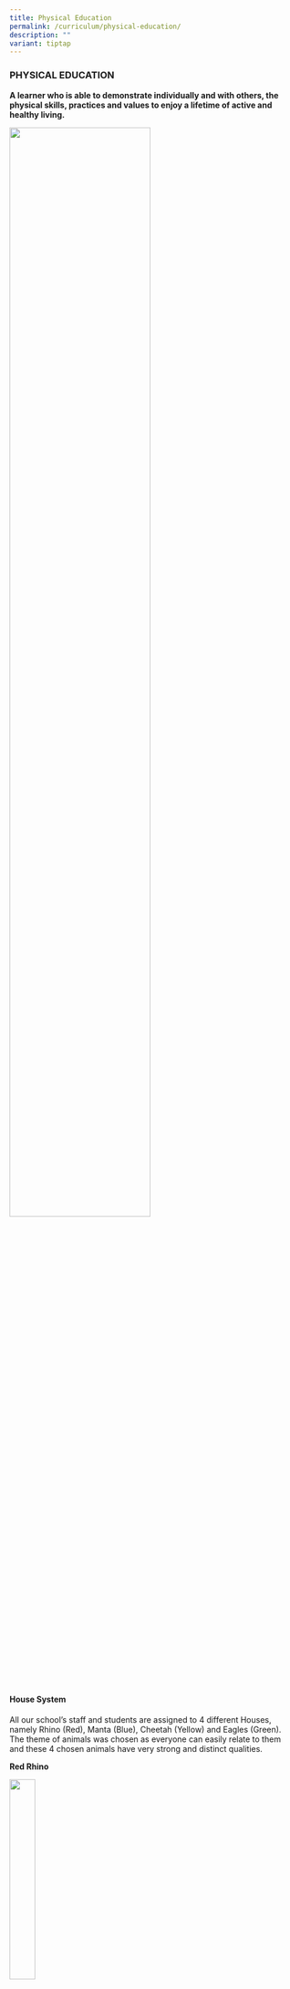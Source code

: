 ```yaml
---
title: Physical Education
permalink: /curriculum/physical-education/
description: ""
variant: tiptap
---
```

<h3>PHYSICAL EDUCATION</h3>
<p><strong>A learner who is able to demonstrate individually and with others, the physical skills, practices and values to enjoy a lifetime of active and healthy living.</strong>
</p>
<p></p>
<div class="isomer-image-wrapper">
<img style="width: 70%;" height="auto" width="100%" alt="" src="/images/PE_2025_1.jpg">
</div>
<h4>House System</h4>
<p>All our school’s staff and students are assigned to 4 different Houses,
namely Rhino (Red), Manta (Blue), Cheetah (Yellow) and Eagles (Green).
The theme of animals was chosen as everyone can easily relate to them and
these 4 chosen animals have very strong and distinct qualities.</p>
<p><strong>Red Rhino</strong>
</p>
<div class="isomer-image-wrapper">
<img style="width:30%" height="auto" width="100%" src="/images/redrhino.jpg">
</div>
<p><strong>Blue Manta</strong>
</p>
<div class="isomer-image-wrapper">
<img style="width:30%" height="auto" width="100%" src="/images/bluemanta.png">
</div>
<p><strong>Yellow Cheetah</strong>
</p>
<div class="isomer-image-wrapper">
<img style="width:30%" height="auto" width="100%" src="/images/yellowcheetah.png">
</div>
<p><strong>Green Eagles</strong>
</p>
<div class="isomer-image-wrapper">
<img style="width:30%" height="auto" width="100%" src="/images/greeneagle.png">
</div>
<h4><strong>Programmes</strong><br><br>P4 SwimSafer Programme</h4>
<p><u>P4 SwimSafer Programme</u>
<br>Our Primary 4 students will be starting their P4 SwimSafer Programme in
Term 2 this year.</p>
<p>The SwimSafer Programme will be conducted every Thursday, from 9.00 am
to 11.30 am, during their PE lessons for a total of 8 sessions.</p>
<p>The schedule is as follows:</p>
<table style="minWidth: 100px">
<colgroup>
<col>
<col>
<col>
<col>
</colgroup>
<tbody>
<tr>
<td rowspan="1" colspan="1">
<p><strong>Term / Day</strong>
</p>
</td>
<td rowspan="1" colspan="3">
<p>Term 2 / Every Thursday</p>
</td>
</tr>
<tr>
<td rowspan="1" colspan="1">
<p><strong>Time</strong>
</p>
</td>
<td rowspan="1" colspan="3">
<p>9.30 to 11am</p>
</td>
</tr>
<tr>
<td rowspan="1" colspan="1">
<p><strong>Dates</strong>
</p>
</td>
<td rowspan="1" colspan="3">
<p>3 April 2025&nbsp;&nbsp;&nbsp;&nbsp;&nbsp;&nbsp;&nbsp;&nbsp;&nbsp;&nbsp;&nbsp;&nbsp;&nbsp;&nbsp;&nbsp;
8 May 2025</p>
<p>10 April 2025&nbsp;&nbsp;&nbsp;&nbsp;&nbsp;&nbsp;&nbsp;&nbsp;&nbsp;&nbsp;&nbsp;&nbsp;&nbsp;
15 May 2025</p>
<p>17 April 2025&nbsp;&nbsp;&nbsp;&nbsp;&nbsp;&nbsp;&nbsp;&nbsp;&nbsp;&nbsp;&nbsp;&nbsp;&nbsp;
22 May 2025</p>
<p>24 April 2025&nbsp;&nbsp;&nbsp;&nbsp;&nbsp;&nbsp;&nbsp;&nbsp;&nbsp;&nbsp;&nbsp;&nbsp;&nbsp;
29 May 2025</p>
</td>
</tr>
<tr>
<td rowspan="1" colspan="1">
<p><strong>Venue:</strong>
</p>
</td>
<td rowspan="1" colspan="1">
<p>Geylang East Swimming Complex</p>
</td>
<td rowspan="1" colspan="1">
<p>Katong Swimming Complex</p>
</td>
<td rowspan="1" colspan="1">
<p>MOE (Evans) Swimming Complex</p>
</td>
</tr>
<tr>
<td rowspan="1" colspan="1">
<p><strong>Classes:</strong>
</p>
</td>
<td rowspan="1" colspan="1">
<p>4 Adaptability
<br>4 Passion</p>
</td>
<td rowspan="1" colspan="1">
<p>4 Empathy
<br>4 Integrity</p>
</td>
<td rowspan="1" colspan="1">
<p>4 Resilience
<br>4 Self-Discipline</p>
</td>
</tr>
</tbody>
</table>
<p>More details will be given out nearer to date.</p>
<p>Below are some of the photos for the P4 SwimSafer Programme for 2024</p>
<div class="isomer-image-wrapper">
<img style="width: 70%;" height="auto" width="100%" alt="" src="/images/swimsafer_2.jpg">
</div>
<p></p>
<div class="isomer-image-wrapper">
<img style="width: 70%;" height="auto" width="100%" alt="" src="/images/swimsafer_3.jpg">
</div>
<div class="isomer-image-wrapper">
<img style="width: 70%;" height="auto" width="100%" alt="" src="/images/swimsafer_4.jpg">
</div>
<h4>Annual Games Day</h4>
<p>With the theme, ‘<em>Compete with Joy, Connect with Empathy’</em>, our
Annual Games Day this year was conducted on 21 February 2025. The Annual
Games Day provides opportunities for students from Primary 3 to 6 and staff
to come together to compete passionately in the spirit of the activities
and games.</p>
<p>It is also a platform to inculcate in students, the ASPIRE values and
demonstrate these values through the different activities throughout the
event. With the ASPIRE values &amp; the EXPLORE Framework as the foundation,
students work towards achieving personal success.</p>
<p>It was heartening to see everyone coming together to put up their House
decor in the school hall and cheering proudly during the cheer competition.</p>
<p>Cheetah House emerged as the House Champion for Annual Games Day this
year. Congratulations!</p>
<p></p>
<div class="isomer-image-wrapper">
<img style="width: 100%" height="auto" width="100%" alt="" src="/images/photo1.jpg">
</div>
<p>P3 students in action during the ‘Precision Passers’ game challenge</p>
<div class="isomer-image-wrapper">
<img style="width: 100%" height="auto" width="100%" alt="" src="/images/Photo_2.jpg">
</div>
<p>P4 students taking part in the ‘Let’s Synergise 1’ game challenge</p>
<div class="isomer-image-wrapper">
<img style="width: 100%" height="auto" width="100%" alt="" src="/images/photo3.jpg">
</div>
<p>P5 students playing modified volleyball game</p>
<div class="isomer-image-wrapper">
<img style="width: 100%" height="auto" width="100%" alt="" src="/images/photo4.jpg">
</div>
<p>P6 students exhibiting good team work during the ‘Let’s Synergise 2’ game
challenge</p>
<div class="isomer-image-wrapper">
<img style="width: 100%" height="auto" width="100%" alt="" src="/images/photo5.jpg">
</div>
<p></p>
<div class="isomer-image-wrapper">
<img style="width: 100%" height="auto" width="100%" alt="" src="/images/photo6.jpg">
</div>
<h4>Primary 5 Outdoor Adventure Camp 2025</h4>
<p>From 7 to 9 July 2025, our Primary 5 students experienced three days of
adventure, challenge, and discovery at the MOE Jalan Bahtera Outdoor Adventure
Learning Centre (OALC). This Cohort Outdoor Adventure Camp is one of the
key Student Development Experiences (SDEs) and supports the learning outcomes
of Character and Citizenship Education (CCE).</p>
<p>The camp provided meaningful opportunities for students to explore the
outdoors and develop important life skills. Through activities such as
high elements, outdoor cooking, shelter-building, orienteering, and communal
living, students learnt to manage themselves, work as a team, and step
outside of their comfort zones. These hands-on experiences allowed them
to put our school’s ASPIRE values into practice.</p>
<p>One of the most memorable moments of the camp was the campfire night.
It began with the lighting of the campfire to cheers from the crowd, setting
the stage for an evening of celebration and connection. Students took turns
performing with their classes, showcasing skits, songs, and cheers they
had practised together. Laughter filled the air during the exciting games,
and many students shared that this was their favourite part of camp. It
was a night where friendships were strengthened, confidence grew, and everyone
felt the joy of coming together as one cohort under the stars.</p>
<p>For many students, this was their first time staying away from home. They
returned with a greater sense of independence, new friendships, and a deeper
confidence in what they are capable of. We are proud of how they embraced
each experience with enthusiasm and heart.</p>
<div class="iframe-wrapper">
<iframe height="315" width="560" allowfullscreen="true" frameborder="0" src="https://www.youtube.com/embed/_t7c-_sS3_Y?si=ysZ8OpLFCk5MwrYP"></iframe>
</div>
<p></p>